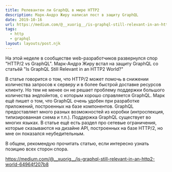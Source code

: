 ```yaml
---
title: Релевантен ли GraphQL в мире HTTP2
description: Марк-Андрэ Жиру написал пост в защиту GraphQL
date: 2019-10-16
url: https://medium.com/@__xuorig__/is-graphql-still-relevant-in-an-http2-world-64964f207b8
tags:
  - http
  - graphql
layout: layouts/post.njk
---
```

На этой неделе в сообществе web-разработчиков развернулся спор "HTTP/2 vs GraphQL". Марк-Андрэ Жиру встал на защиту GraphQL со статьёй "Is GraphQL Still Relevant in an HTTP2 World?"

В статье говорится о том, что HTTP/2 может помочь в снижении количества запросов к серверу и в более быстрой доставке ресурсов клиенту. Но тем не менее он не решает проблему поддержки большого количества эндпойнтов, с которым хорошо справляется GraphQL. Марк ещё пишет о том, что GraphQL очень удобен при разработке приложений, построенных на базе компонентов. GraphQL предоставляет много разных возможностей из коробки (интроспекция, типизированная схема и т.п.). Поддержка GraphQL существует во многих языках. В статье ещё есть раздел про сетевые ограничения, которые сказываются на дизайне API, построенных на базе HTTP/2, но мне он показался неубедительным.

В общем, рекомендую прочитать статью, если интересно узнать позицию всех сторон спора.

https://medium.com/@__xuorig__/is-graphql-still-relevant-in-an-http2-world-64964f207b8
